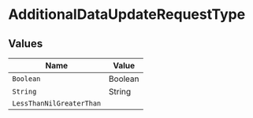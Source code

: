 # AdditionalDataUpdateRequestType


## Values

| Name                     | Value                    |
| ------------------------ | ------------------------ |
| `Boolean`                | Boolean                  |
| `String`                 | String                   |
| `LessThanNilGreaterThan` | <nil>                    |